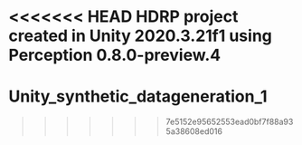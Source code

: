 <<<<<<< HEAD
HDRP project created in Unity 2020.3.21f1 using Perception 0.8.0-preview.4
=======
# Unity_synthetic_datageneration_1
>>>>>>> 7e5152e95652553ead0bf7f88a935a38608ed016
